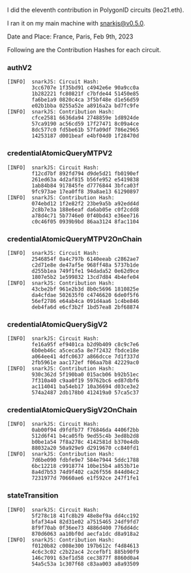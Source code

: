 I did the eleventh contribution in PolygonID circuits (leo21.eth).

I ran it on my main machine with snarkjs@v0.5.0.

Date and Place: France, Paris, Feb 9th, 2023

Following are the Contribution Hashes for each circuit.

### authV2

```
[INFO]  snarkJS: Circuit Hash:
		3cc6707e 1f35bd91 c4942e6e 90a9cc0a
		1b282221 fc80821f c7bfde44 51450e85
		fa6be1a9 0820c4ca 3f5bf48e d1e56d59
		e02b1bba 0255a52e a8916a2a bd7fc9fe
[INFO]  snarkJS: Contribution Hash:
		cfce2581 6636da94 2748859e 1d8924de
		57ca9190 ac56cd59 17f27471 8c09a4ce
		8dc577c0 fd5be61b 57fa09df 786e2965
		14253187 d001beaf e4bf04d0 1f28470d
```

### credentialAtomicQueryMTPV2

```
[INFO]  snarkJS: Circuit Hash:
		f12cd7bf 892fd794 d9de5d21 fb0190ef
		261ed63a 4d2af815 b56fe952 e5419838
		1ab84b84 917845fe d7776844 3bfca03f
		9fc973ae 17ea0ff8 39a8ae13 61290897
[INFO]  snarkJS: Contribution Hash:
		074ebd12 1f2e82f2 23be9a5b a92edd4d
		2c8b7e3a 188e6eaf da6ab05e c0f2cdd8
		a78d4c71 5b7746e0 0f40bd43 e36ee716
		c0c46f05 0939b9bd 86aa3124 8fac1104
```

### credentialAtomicQueryMTPV2OnChain

```
[INFO]  snarkJS: Circuit Hash:
		2546854f 0a4c797b 6140eeab c2862ae7
		c2d71e8e de47af5e 968ff48a 5737b1de
		d255b1ea 749f1fe1 94dada52 0e62d9ce
		1807e5b2 1e599832 13cd7d84 4b4efe04
[INFO]  snarkJS: Contribution Hash:
		43cbe2bf 961e2b3d 8b0c5696 1810825e
		da4cfdae 502635f0 c4746620 6de0f5f6
		56ef2786 e64ab4ca 091d4aa6 1c4be846
		deb4fa6d e6cf3b2f 1bd57ea8 2bf68874
```

### credentialAtomicQuerySigV2

```
[INFO]  snarkJS: Circuit Hash:
		fe16a95f ef9401ca b2d9b409 c8c9c7e6
		6b0eb46c a5ceca5a 8e7f2432 fbdce18e
		a064ee41 4dfc0637 a866dcce 7d1f337d
		2fb5961e aac172ef f06aa7b8 42229ac0
[INFO]  snarkJS: Contribution Hash:
		930c362d 5f190ba0 015acb06 b92b51ec
		7f310a40 c9aa0f19 59762bc6 ed87dbf6
		ac114041 ba54eb17 10a36694 d03ce3e2
		574a2487 2db178b0 412419a0 57ca5c37
```

### credentialAtomicQuerySigV2OnChain


```
[INFO]  snarkJS: Circuit Hash:
		0ab00f94 d9fdfb77 f76846da 4406f2bb
		512d6f41 b4ca05fb 9ed55c4b 3ed8b2d8
		b0be1a54 7f8a278c 4142581d b370e4db
		88032a20 50a929e9 d2919670 cc840fd1
[INFO]  snarkJS: Contribution Hash:
		7d6be090 fdbfe9e7 584e7944 5ddc1788
		6bc12218 c9918774 10be15b4 a853b71e
		8a4d7b53 74d9f402 ca26f556 844d04c2
		7231977d 70660ae6 e1f592ce 247f1fe1
```

### stateTransition

```
[INFO]  snarkJS: Circuit Hash:
		5f278c18 41fc8b29 48e8ef9a dd4cc192
		bfaf34a4 82d31e02 a7515465 24df9fd7
		8f9f70ab 0f36ee73 4886d400 776dd4dc
		870d6063 aa10bf0d aecfa1dc d8a918a2
[INFO]  snarkJS: Contribution Hash:
		f0120b82 c008e300 197b612c f4d84613
		4c6c3c02 c2b22ac4 2ccefbf1 885b90f9
		146c7091 63ef1d58 cec3877f 8860d0a4
		54a5c53a 1c307f68 c83aa003 a8a93509
```
